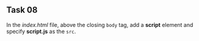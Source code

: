 ## Task 08
In the *index.html* file, above the closing `body` tag, add a **script** element and specify **script.js**  as the `src`.


 